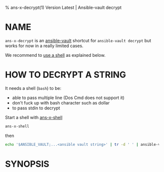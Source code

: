 % ans-x-decrypt(1) Version Latest | Ansible-vault decrypt
# NAME

`ans-x-decrypt` is an [ansible-vault](../bin-generated/ansible-vault.md) shortcut for `ansible-vault decrypt`
but works for now in a really limited cases.

We recommend to [use a shell](#how-to-decrypt-a-string) as explained below.

# HOW TO DECRYPT A STRING

It needs a shell (`bash`) to be:
* able to pass multiple line (Dos Cmd does not support it)
* don't fuck up with bash character such as dollar
* to pass stdin to decrypt


Start a shell with [ans-x-shell](../bin-generated/ans-x-shell.md)
```bash
ans-x-shell
```

then

```bash
echo '$ANSIBLE_VAULT;...<ansible vault string>' | tr -d ' ' | ansible-vault decrypt && echo
```

# SYNOPSIS

```bash
```

